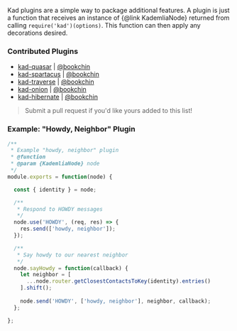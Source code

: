 Kad plugins are a simple way to package additional features. A plugin is just 
a function that receives an instance of {@link KademliaNode} returned from 
calling `require('kad')(options)`. This function can then apply any decorations 
desired.

### Contributed Plugins

* [kad-quasar](https://github.com/kadtools/kad-quasar) | [@bookchin](https://github.com/bookchin)
* [kad-spartacus](https://github.com/kadtools/kad-spartacus) | [@bookchin](https://github.com/bookchin)
* [kad-traverse](https://github.com/kadtools/kad-traverse) | [@bookchin](https://github.com/bookchin)
* [kad-onion](https://github.com/kadtools/kad-onion) | [@bookchin](https://github.com/bookchin)
* [kad-hibernate](https://github.com/kadtools/kad-hibernate) | [@bookchin](https://github.com/bookchin)

> Submit a pull request if you'd like yours added to this list!

### Example: "Howdy, Neighbor" Plugin

```js
/**
 * Example "howdy, neighbor" plugin
 * @function
 * @param {KademliaNode} node
 */
module.exports = function(node) {

  const { identity } = node;

  /**
   * Respond to HOWDY messages
   */
  node.use('HOWDY', (req, res) => {
    res.send(['howdy, neighbor']);
  });

  /**
   * Say howdy to our nearest neighbor
   */
  node.sayHowdy = function(callback) {
    let neighbor = [
      ...node.router.getClosestContactsToKey(identity).entries()
    ].shift();
    
    node.send('HOWDY', ['howdy, neighbor'], neighbor, callback);
  };

};
```


